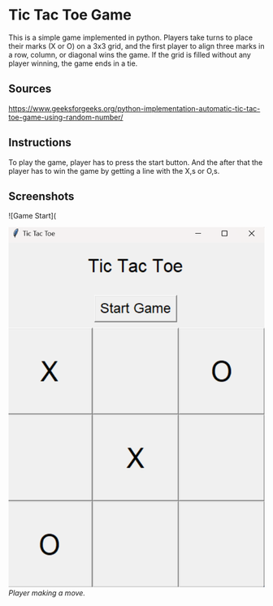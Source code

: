 # Tic Tac Toe Game
This is a simple game implemented in python.  Players take turns to place their marks (X or O) on a 3x3 grid, and the first player to align three marks in a row, column, or diagonal wins the game. If the grid is filled without any player winning, the game ends in a tie.

## Sources
https://www.geeksforgeeks.org/python-implementation-automatic-tic-tac-toe-game-using-random-number/

## **Instructions**
To play the game, player has to press the start button. And the after that the player has to win the game by getting a line with the X,s or O,s.

## **Screenshots**

![Game Start](



![Player Move](https://github.com/Ilakkiya37/Tick-Tack-Toe-/blob/main/Screenshot%202024-07-19%20231428.png?raw=true)
*Player making a move.*

